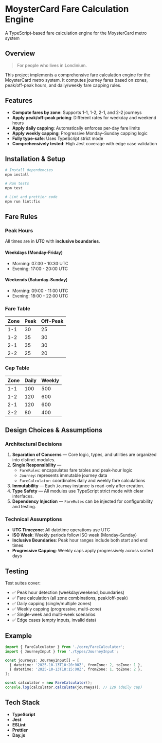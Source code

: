 # MoysterCard Fare Calculation Engine

A TypeScript-based fare calculation engine for the MoysterCard metro system

## Overview

> For people who lives in Londinium.

This project implements a comprehensive fare calculation engine for the MoysterCard metro system. It computes journey fares based on zones, peak/off-peak hours, and daily/weekly fare capping rules.


## Features

- **Compute fares by zone**: Supports 1-1, 1-2, 2-1, and 2-2 journeys
- **Apply peak/off-peak pricing**: Different rates for weekday and weekend hours
- **Apply daily capping**: Automatically enforces per-day fare limits
- **Apply weekly capping**: Progressive Monday–Sunday capping logic
- **Fully type-safe**: Uses TypeScript strict mode
- **Comprehensively tested**: High Jest coverage with edge case validation


## Installation & Setup

```bash
# Install dependencies
npm install

# Run tests
npm test

# Lint and prettier code
npm run lint:fix  
```

## Fare Rules

### Peak Hours

All times are in **UTC** with **inclusive boundaries**.

#### Weekdays (Monday-Friday)
- Morning: 07:00 - 10:30 UTC
- Evening: 17:00 - 20:00 UTC

#### Weekends (Saturday-Sunday)
- Morning: 09:00 - 11:00 UTC
- Evening: 18:00 - 22:00 UTC

### Fare Table

| Zone | Peak | Off-Peak |
|------|------|----------|
| 1-1  | 30   | 25       |
| 1-2  | 35   | 30       |
| 2-1  | 35   | 30       |
| 2-2  | 25   | 20       |

### Cap Table

| Zone | Daily | Weekly |
|------|-------|--------|
| 1-1  | 100   | 500    |
| 1-2  | 120   | 600    |
| 2-1  | 120   | 600    |
| 2-2  | 80    | 400    |


## Design Choices & Assumptions

### Architectural Decisions

1. **Separation of Concerns** — Core logic, types, and utilities are organized into distinct modules.  
2. **Single Responsibility** —  
   - `FareRules`: encapsulates fare tables and peak-hour logic  
   - `Journey`: represents immutable journey data  
   - `FareCalculator`: coordinates daily and weekly fare calculations  
3. **Immutability** — Each `Journey` instance is read-only after creation.  
4. **Type Safety** — All modules use TypeScript strict mode with clear interfaces.  
5. **Dependency Injection** — `FareRules` can be injected for configurability and testing.  

### Technical Assumptions

- **UTC Timezone**: All datetime operations use UTC
- **ISO Week**: Weekly periods follow ISO week (Monday-Sunday)
- **Inclusive Boundaries**: Peak hour ranges include both start and end times
- **Progressive Capping**: Weekly caps apply progressively across sorted days


## Testing

Test suites cover:
- ✅ Peak hour detection (weekday/weekend, boundaries)
- ✅ Fare calculation (all zone combinations, peak/off-peak)
- ✅ Daily capping (single/multiple zones)
- ✅ Weekly capping (progressive, multi-zone)
- ✅ Single-week and multi-week scenarios
- ✅ Edge cases (empty inputs, invalid data)


## Example

```typescript
import { FareCalculator } from './core/FareCalculator';
import { JourneyInput } from './types/JourneyInput';

const journeys: JourneyInput[] = [
  { datetime: '2025-10-13T10:20:00Z', fromZone: 2, toZone: 1 },
  { datetime: '2025-10-13T18:15:00Z', fromZone: 1, toZone: 2 },
];

const calculator = new FareCalculator();
console.log(calculator.calculate(journeys)); // 120 (daily cap)
```

## Tech Stack

- **TypeScript**
- **Jest**
- **ESLint**
- **Prettier** 
- **Day.js**
